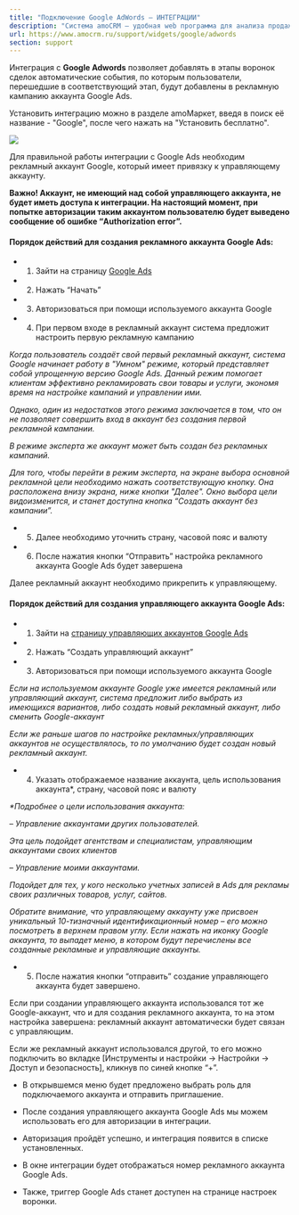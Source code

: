```yaml
---
title: "Подключение Google AdWords — ИНТЕГРАЦИИ"
description: "Система amoCRM – удобная web программа для анализа продаж, доступная в режиме online из любой точки мира! Подробности узнавайте по указанным на сайте телефонам в Москве."
url: https://www.amocrm.ru/support/widgets/google/adwords
section: support
---
```


Интеграция c **Google Adwords** позволяет добавлять в этапы воронок сделок автоматические события, по которым пользователи, перешедшие в соответствующий этап, будут добавлены в рекламную кампанию аккаунта Google Ads.

Установить интеграцию можно в разделе amoМаркет, введя в поиск её название - "Google", после чего нажать на "Установить бесплатно".

![](/uploads/2023/08/adwords.jpg)

Для правильной работы интеграции с Google Ads необходим рекламный аккаунт Google, который имеет привязку к управляющему аккаунту.

**Важно! Аккаунт, не имеющий над собой управляющего аккаунта, не будет иметь доступа к интеграции. На настоящий момент, при попытке авторизации таким аккаунтом пользователю будет выведено сообщение об ошибке “Authorization error”.**

  

#### Порядок действий для создания рекламного аккаунта Google Ads:

- 1. Зайти на страницу [Google Ads](https://ads.google.com/)
- 2. Нажать “Начать”
- 3. Авторизоваться при помощи используемого аккаунта Google
- 4. При первом входе в рекламный аккаунт система предложит настроить первую рекламную кампанию

*Когда пользователь создаёт свой первый рекламный аккаунт, система Google начинает работу в "Умном" режиме, который представляет собой упрощенную версию Google Ads.
Данный режим помогает клиентам эффективно рекламировать свои товары и услуги, экономя время на настройке кампаний и управлении ими.*

*Однако, один из недостатков этого режима заключается в том, что он не позволяет совершить вход в аккаунт без создания первой рекламной кампании.*

*В режиме эксперта же аккаунт может быть создан без рекламных кампаний.*

*Для того, чтобы перейти в режим эксперта, на экране выбора основной рекламной цели необходимо нажать соответствующую кнопку.
Она расположена внизу экрана, ниже кнопки "Далее". Окно выбора цели видоизменится, и станет доступна кнопка “Создать аккаунт без кампании”.*

- 5. Далее необходимо уточнить страну, часовой пояс и валюту
- 6. После нажатия кнопки “Отправить” настройка рекламного аккаунта Google Ads будет завершена

Далее рекламный аккаунт необходимо прикрепить к управляющему.

#### Порядок действий для создания управляющего аккаунта Google Ads:

- 1. Зайти на [страницу управляющих аккаунтов Google Ads](https://ads.google.com/home/tools/manager-accounts/)
- 2. Нажать “Создать управляющий аккаунт”
- 3. Авторизоваться при помощи используемого аккаунта Google

*Если на используемом аккаунте Google уже имеется рекламный или управляющий аккаунт, система предложит либо выбрать из имеющихся вариантов, либо создать новый рекламный аккаунт, либо сменить Google-аккаунт*

*Если же раньше шагов по настройке рекламных/управляющих аккаунтов не осуществлялось, то по умолчанию будет создан новый рекламный аккаунт.*

- 4. Указать отображаемое название аккаунта, цель использования аккаунта\*, страну, часовой пояс и валюту

*\*Подробнее о цели использования аккаунта:*

*– Управление аккаунтами других пользователей.*

*Эта цель подойдет агентствам и специалистам, управляющим аккаунтами своих клиентов*

*– Управление моими аккаунтами.*

*Подойдет для тех, у кого несколько учетных записей в Ads для рекламы своих различных товаров, услуг, сайтов.*

*Обратите внимание, что управляющему аккаунту уже присвоен уникальный 10-тизначный идентификационный номер – его можно посмотреть в верхнем правом углу. Если нажать на иконку Google аккаунта, то выпадет меню, в котором будут перечислены все созданные рекламные и управляющие аккаунты.*

- 5. После нажатия кнопки “отправить” создание управляющего аккаунта будет завершено.

Если при создании управляющего аккаунта использовался тот же Google-аккаунт, что и для создания рекламного аккаунта, то на этом настройка завершена: рекламный аккаунт автоматически будет связан с управляющим.

Если же рекламный аккаунт использовался другой, то его можно подключить во вкладке [Инструменты и настройки → Настройки → Доступ и безопасность], кликнув по синей кнопке “+”.

- В открывшемся меню будет предложено выбрать роль для подключаемого аккаунта и отправить приглашение.

- После создания управляющего аккаунта Google Ads мы можем использовать его для авторизации в интеграции.

- Авторизация пройдёт успешно, и интеграция появится в списке установленных.

- В окне интеграции будет отображаться номер рекламного аккаунта Google Ads.

- Также, триггер Google Ads станет доступен на странице настроек воронки.